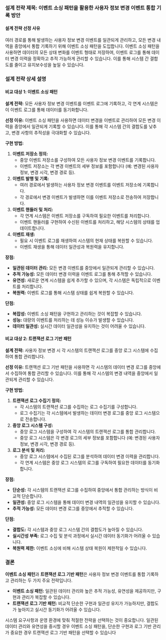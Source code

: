 ### 설계 전략 제목: 이벤트 소싱 패턴을 활용한 사용자 정보 변경 이벤트 통합 기록 방안

#### 설계 전략 선정 사유

여러 경로를 통해 발생하는 사용자 정보 변경 이벤트를 일관되게 관리하고, 모든 변경 내역을 중앙에서 통합 기록하기 위해 이벤트 소싱 패턴을 도입합니다. 이벤트 소싱 패턴을 사용하면 데이터의 모든 상태 변화를 이벤트 형태로 저장하여, 이벤트 로그를 통해 데이터 변경 이력을 정확하고 추적 가능하게 관리할 수 있습니다. 이를 통해 시스템 간 결합도를 줄이고 유지보수성을 높일 수 있습니다.

### 설계 전략 상세 설명

#### 비교 대상 1: 이벤트 소싱 패턴

**설계 전략:** 모든 사용자 정보 변경 이벤트를 이벤트 로그에 기록하고, 각 연계 시스템은 이 이벤트 로그를 통해 데이터를 동기화합니다.

**선정 이유:** 이벤트 소싱 패턴을 사용하면 데이터 변경을 이벤트로 관리하여 모든 변경 이력을 중앙에서 일관되게 기록할 수 있습니다. 이를 통해 각 시스템 간의 결합도를 낮추고, 변경 사항의 추적성을 극대화할 수 있습니다.

**구현 방법:**

1. **이벤트 저장소 정의:**
   - 중앙 이벤트 저장소를 구성하여 모든 사용자 정보 변경 이벤트를 기록합니다.
   - 이벤트 저장소는 각 변경 이벤트의 세부 정보를 포함합니다 (예: 변경된 사용자 정보, 변경 시각, 변경 경로 등).
2. **이벤트 발행 및 기록:**
   - 여러 경로에서 발생하는 사용자 정보 변경 이벤트를 이벤트 저장소에 기록합니다.
   - 각 경로에서 변경 이벤트가 발생하면 이를 이벤트 저장소로 전송하여 저장합니다.
3. **이벤트 핸들러 및 처리:**
   - 각 연계 시스템은 이벤트 저장소를 구독하여 필요한 이벤트를 처리합니다.
   - 이벤트 핸들러를 구현하여 수신된 이벤트를 처리하고, 해당 시스템의 상태를 업데이트합니다.
4. **이벤트 재생:**
   - 필요 시 이벤트 로그를 재생하여 시스템의 현재 상태를 복원할 수 있습니다.
   - 이벤트 재생을 통해 데이터 일관성과 복원력을 유지합니다.

**장점:**

- **일관된 데이터 관리:** 모든 변경 이벤트를 중앙에서 일관되게 관리할 수 있습니다.
- **추적 가능성:** 모든 데이터 변경 이력을 이벤트 로그를 통해 추적할 수 있습니다.
- **유연성:** 새로운 연계 시스템을 쉽게 추가할 수 있으며, 각 시스템은 독립적으로 이벤트를 처리합니다.
- **복원력:** 이벤트 로그를 통해 시스템 상태를 쉽게 복원할 수 있습니다.

**단점:**

- **복잡성:** 이벤트 소싱 패턴을 구현하고 관리하는 것이 복잡할 수 있습니다.
- **성능:** 대량의 이벤트를 처리하는 데 성능 이슈가 발생할 수 있습니다.
- **데이터 일관성:** 실시간 데이터 일관성을 유지하는 것이 어려울 수 있습니다.

#### 비교 대상 2: 트랜잭션 로그 기반 패턴

**설계 전략:** 사용자 정보 변경 시 각 시스템의 트랜잭션 로그를 중앙 로그 시스템에 수집하여 통합 관리합니다.

**선정 이유:** 트랜잭션 로그 기반 패턴을 사용하면 각 시스템의 데이터 변경 로그를 중앙에서 수집하여 통합 관리할 수 있습니다. 이를 통해 각 시스템의 변경 내역을 중앙에서 일관되게 관리할 수 있습니다.

**구현 방법:**

1. **트랜잭션 로그 수집기 정의:**
   - 각 시스템의 트랜잭션 로그를 수집하는 로그 수집기를 구성합니다.
   - 로그 수집기는 각 시스템에서 발생하는 데이터 변경 로그를 중앙 로그 시스템으로 전송합니다.
2. **중앙 로그 시스템 구성:**
   - 중앙 로그 시스템을 구성하여 각 시스템의 트랜잭션 로그를 통합 관리합니다.
   - 중앙 로그 시스템은 각 변경 로그의 세부 정보를 포함합니다 (예: 변경된 사용자 정보, 변경 시각, 변경 경로 등).
3. **로그 분석 및 처리:**
   - 중앙 로그 시스템에서 수집된 로그를 분석하여 데이터 변경 이력을 관리합니다.
   - 각 연계 시스템은 중앙 로그 시스템의 로그를 구독하여 필요한 데이터를 동기화합니다.

**장점:**

- **단순성:** 각 시스템의 트랜잭션 로그를 수집하여 중앙에서 통합 관리하는 방식이 비교적 단순합니다.
- **일관성:** 중앙 로그 시스템을 통해 데이터 변경 내역의 일관성을 유지할 수 있습니다.
- **추적 가능성:** 모든 데이터 변경 로그를 중앙에서 추적할 수 있습니다.

**단점:**

- **결합도:** 각 시스템과 중앙 로그 시스템 간의 결합도가 높아질 수 있습니다.
- **실시간성 부족:** 로그 수집 및 분석 과정에서 실시간 데이터 동기화가 어려울 수 있습니다.
- **복원력 제한:** 이벤트 소싱에 비해 시스템 상태 복원이 제한적일 수 있습니다.

### 결론

**이벤트 소싱 패턴**과 **트랜잭션 로그 기반 패턴**은 사용자 정보 변경 이벤트를 통합 기록하고 관리하는 두 가지 주요 전략입니다.

- **이벤트 소싱 패턴:** 일관된 데이터 관리와 높은 추적 가능성, 유연성을 제공하지만, 구현과 관리가 복잡할 수 있습니다.
- **트랜잭션 로그 기반 패턴:** 비교적 단순한 구현과 일관성 유지가 가능하지만, 결합도가 높아지고 실시간 동기화가 어려울 수 있습니다.

시스템 요구사항과 운영 환경에 맞춰 적절한 전략을 선택하는 것이 중요합니다. 일관된 데이터 관리와 유연성을 중시할 경우 이벤트 소싱 패턴을, 단순한 구현과 로그 기반 관리가 중요한 경우 트랜잭션 로그 기반 패턴을 선택할 수 있습니다